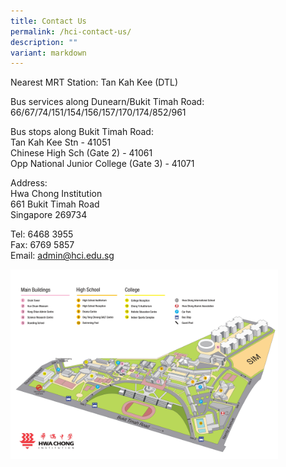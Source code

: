 ```yaml
---
title: Contact Us
permalink: /hci-contact-us/
description: ""
variant: markdown
---
```

Nearest MRT Station: Tan Kah Kee (DTL)

Bus services along Dunearn/Bukit Timah Road:<br>
66/67/74/151/154/156/157/170/174/852/961

Bus stops along Bukit Timah Road:<br>
Tan Kah Kee Stn - 41051<br>
Chinese High Sch (Gate 2) - 41061<br>
Opp National Junior College (Gate 3) - 41071

Address:<br>
Hwa Chong Institution<br>
661 Bukit Timah Road<br>
Singapore 269734

Tel: 6468 3955<br>
Fax: 6769 5857<br>
Email: [admin@hci.edu.sg](mailto:admin@hci.edu.sg)

<img style="width:85%" src="/images/hcimap.jpg">